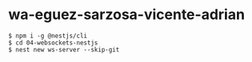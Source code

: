 # wa-eguez-sarzosa-vicente-adrian

```
$ npm i -g @nestjs/cli
$ cd 04-websockets-nestjs 
$ nest new ws-server --skip-git
```
